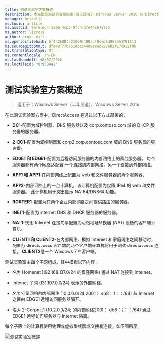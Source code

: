 ```yaml
---
title: 测试实验室方案概述
description: 本主题是测试实验室指南-演示适用于 Windows Server 2016 的 DirectAccess 多站点部署的一部分
manager: brianlic
ms.topic: article
ms.assetid: 9afeced4-1a9b-4cb3-9fc4-d7e44c675755
ms.author: lizross
author: eross-msft
ms.openlocfilehash: 5f442608fc21069a400acf0ded8d955e51791111
ms.sourcegitcommit: dfa48f77b751dbc34409aced628eb2f17c912f08
ms.translationtype: MT
ms.contentlocale: zh-CN
ms.lasthandoff: 08/07/2020
ms.locfileid: "87950942"
---
```

# <a name="overview-of-the-test-lab-scenario"></a>测试实验室方案概述

>适用于：Windows Server（半年频道）、Windows Server 2016

在此测试实验室方案中，DirectAccess 是通过以下方式部署的：

-   **DC1**-配置为域控制器、DNS 服务器以及 corp.contoso.com 域的 DHCP 服务器的服务器。

-   **2-DC1**-配置为域控制器和 corp2.corp.contoso.com 域的 DNS 服务器的服务器。

-   **EDGE1 和 EDGE1**-配置为远程访问服务器的内部网络上的两台服务器。 每个服务器都有两个网络适配器;一个连接到内部网络，另一个连接到外部网络。

-   **APP1 和 APP1**-在内部网络上配置为 web 和文件服务器的两个服务器。

-   **APP2**-内部网络上的一台计算机，该计算机配置为仅限 IPv4 的 web 和文件服务器。 此计算机用于突出显示 NAT64/DNS64 功能。

-   **ROUTER1**-配置为在两个企业内部网络之间提供路由的服务器。

-   **INET1**-配置为 Internet DNS 和 DHCP 服务器的服务器。

-   **NAT1**-使用 Internet 连接共享配置为网络地址转换器 (NAT) 设备的客户端计算机。

-   **CLIENT1 和 CLIENT2**-在内部网络、模拟 Internet 和家庭网络之间移动时，配置为 directaccess 客户端的两个客户端计算机将用于测试 directaccess 连接。 **CLIENT2**是一个 Windows 7 &reg; 客户端。

测试实验室由四个子网组成，其中模拟以下内容：

-   名为 Homenet (192.168.137.0/24 的家庭网络) 通过 NAT 连接到 Internet。

-   Internet 子网 (131.107.0.0/24) 表示的外部网络。

-   名为公司网络的内部网络 (10.0.0.0/24;2001： db8：1：：/64) 与 Internet 之间由 EDGE1 远程访问服务器隔开。

-   名为 2-Corpnet1 (10.2.0.0/24; 的内部网络2001： db8：2：：/64) 通过 EDGE1 远程访问服务器与 Internet 隔离。

每个子网上的计算机使用物理或虚拟集线器或交换机连接，如下图所示。

![测试实验室概述](../../../media/Overview-of-the-Test-Lab-Scenario_4/TLG_DA_Multisite.png)



